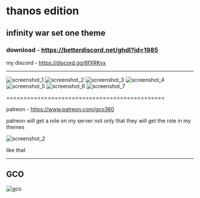 # thanos edition
## infinity war set one theme

### download -  https://betterdiscord.net/ghdl?id=1985

my discord - https://discord.gg/6fXRKyx


----------------------------------------------
![screenshot_1](https://user-images.githubusercontent.com/31587917/41102767-40da00ce-6a85-11e8-9f2c-b9d0238e3792.png)
![screenshot_2](https://user-images.githubusercontent.com/31587917/41102768-4110e83c-6a85-11e8-8a00-947844f37711.png)
![screenshot_3](https://user-images.githubusercontent.com/31587917/41102769-414c4418-6a85-11e8-8cd1-956805823b30.png)
![screenshot_4](https://user-images.githubusercontent.com/31587917/41102772-418da16a-6a85-11e8-8c7d-c79c7f029517.png)
![screenshot_5](https://user-images.githubusercontent.com/31587917/41102773-41c67350-6a85-11e8-9276-311682fec3bb.png)
![screenshot_6](https://user-images.githubusercontent.com/31587917/41102775-41fc1f28-6a85-11e8-9bda-84c6949efcd5.png)
![screenshot_7](https://user-images.githubusercontent.com/31587917/41102776-423a6382-6a85-11e8-90d7-c1f1a9669419.png)

==============================================

patreon - https://www.patreon.com/gco360
 
 patreon will get a role on my server not only  that they will get the role in my themes
 
 ![screenshot_2](https://user-images.githubusercontent.com/31587917/40572623-3607c7be-60ce-11e8-8d83-5f4de4870909.png)

like that 

------------------------------
GCO
--------------------------

![gco](https://user-images.githubusercontent.com/31587917/40158597-fc80f11c-59c2-11e8-9507-6b2adc18afb3.png)
